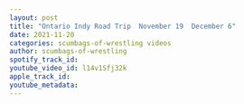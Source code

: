 ```yaml
---
layout: post
title: "Ontario Indy Road Trip  November 19  December 6"
date: 2021-11-20
categories: scumbags-of-wrestling videos
author: scumbags-of-wrestling
spotify_track_id: 
youtube_video_id: l14v1Sfj32k
apple_track_id: 
youtube_metadata: 
---
```


